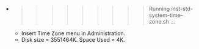 * >>>>>>>>> Running inst-std-system-time-zone.sh ...
  * Insert Time Zone menu in Administration.
  * Disk size = 3551464K. Space Used = 4K.
